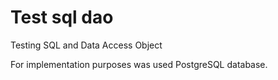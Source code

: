 # Test sql dao
Testing SQL and Data Access Object

For implementation purposes was used PostgreSQL database.
